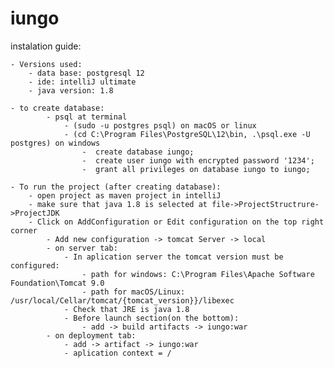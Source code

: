 # iungo

instalation guide:

    - Versions used:
        - data base: postgresql 12
        - ide: intelliJ ultimate
        - java version: 1.8

    - to create database:
            - psql at terminal 
                - (sudo -u postgres psql) on macOS or linux
                - (cd C:\Program Files\PostgreSQL\12\bin, .\psql.exe -U postgres) on windows
                    -  create database iungo;
                    -  create user iungo with encrypted password '1234';
                    -  grant all privileges on database iungo to iungo; 
                    
    - To run the project (after creating database):                    
        - open project as maven project in intelliJ
        - make sure that java 1.8 is selected at file->ProjectStructrure->ProjectJDK
        - Click on AddConfiguration or Edit configuration on the top right corner
            - Add new configuration -> tomcat Server -> local
            - on server tab:
                - In aplication server the tomcat version must be configured:
                    - path for windows: C:\Program Files\Apache Software Foundation\Tomcat 9.0
                    - path for macOS/Linux: /usr/local/Cellar/tomcat/{tomcat_version}}/libexec
                - Check that JRE is java 1.8
                - Before launch section(on the bottom):
                    - add -> build artifacts -> iungo:war
            - on deployment tab:
                - add -> artifact -> iungo:war
                - aplication context = /
        
        
    